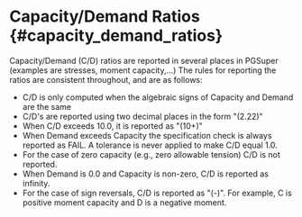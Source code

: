 Capacity/Demand Ratios {#capacity_demand_ratios}
======================================
Capacity/Demand (C/D) ratios are reported in several places in PGSuper (examples are stresses, moment capacity,...) The rules for reporting the ratios are consistent throughout, and are as follows:

* C/D is only computed when the algebraic signs of Capacity and Demand are the same 
* C/D's are reported using two decimal places in the form "(2.22)"
* When C/D exceeds 10.0, it is reported as "(10+)"
* When Demand exceeds Capacity the specification check is always reported as FAIL. A tolerance is never applied to make C/D equal 1.0. 
* For the case of zero capacity (e.g., zero allowable tension) C/D is not reported. 
* When Demand is 0.0 and Capacity is non-zero, C/D is reported as infinity. 
* For the case of sign reversals, C/D is reported as "(-)". For example, C is positive moment capacity and D is a negative moment.
 
